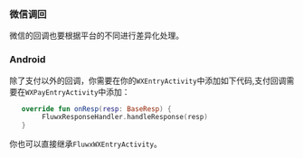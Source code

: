 ### 微信调回
微信的回调也要根据平台的不同进行差异化处理。

### Android
除了支付以外的回调，你需要在你的`WXEntryActivity`中添加如下代码,支付回调需要在`WXPayEntryActivity`中添加：
```kotlin
   override fun onResp(resp: BaseResp) {
        FluwxResponseHandler.handleResponse(resp)
   }
```
你也可以直接继承```FluwxWXEntryActivity```。